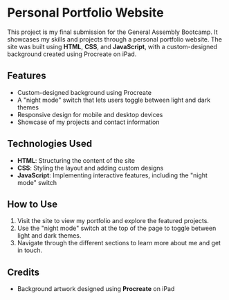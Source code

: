 # Personal Portfolio Website

This project is my final submission for the General Assembly Bootcamp. It showcases my skills and projects through a personal portfolio website. The site was built using **HTML**, **CSS**, and **JavaScript**, with a custom-designed background created using Procreate on iPad.

## Features

- Custom-designed background using Procreate
- A "night mode" switch that lets users toggle between light and dark themes
- Responsive design for mobile and desktop devices
- Showcase of my projects and contact information

## Technologies Used

- **HTML**: Structuring the content of the site
- **CSS**: Styling the layout and adding custom designs
- **JavaScript**: Implementing interactive features, including the "night mode" switch

## How to Use

1. Visit the site to view my portfolio and explore the featured projects.
2. Use the "night mode" switch at the top of the page to toggle between light and dark themes.
3. Navigate through the different sections to learn more about me and get in touch.

## Credits

- Background artwork designed using **Procreate** on iPad

